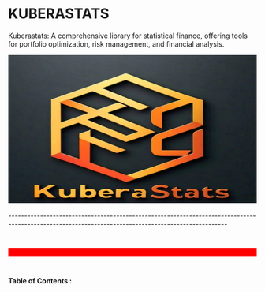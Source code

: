 # KUBERASTATS
Kuberastats: A comprehensive library for statistical finance, offering tools for portfolio optimization, risk management, and financial analysis.
<p align="center">
<img src="https://github.com/Amitkupadhyay0/KUBERASTAT/blob/main/Other_files/Logo_kubera_stats.jpeg" width="700" height="300">
</p>
---------------------------------------------------------------------------------------------------------------------------------------------------
<div style="height: 18px; background-color: red; margin-top: 40px; margin-bottom: 40px;"></div>

#### Table of Contents :
